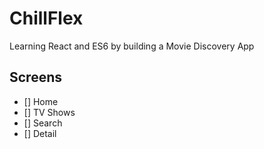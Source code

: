 # ChillFlex

Learning React and ES6 by building a Movie Discovery App

## Screens

- [] Home
- [] TV Shows
- [] Search
- [] Detail